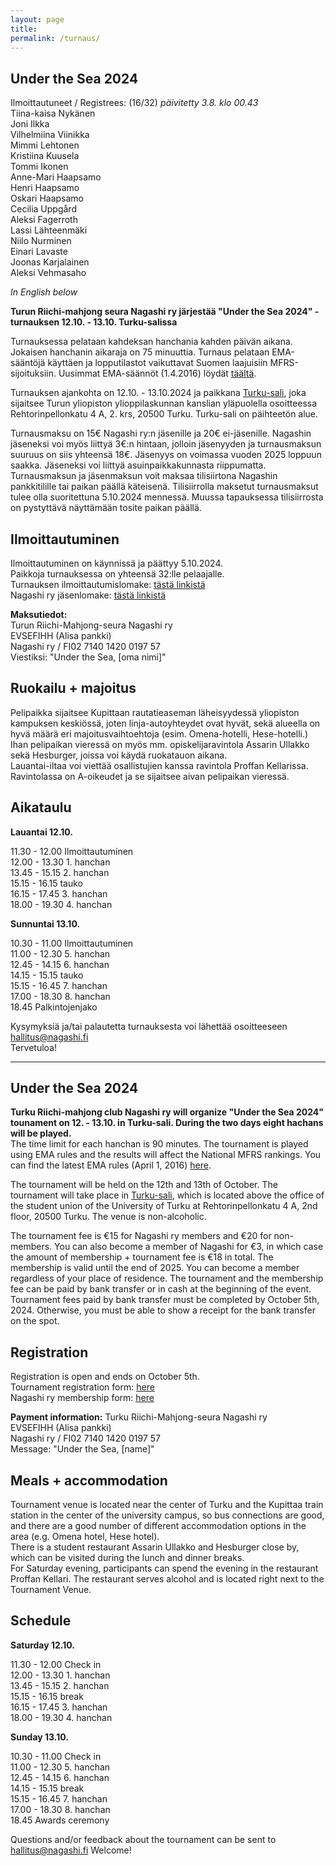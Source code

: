 ```yaml
---
layout: page
title: 
permalink: /turnaus/
---
```

## Under the Sea 2024  
  
Ilmoittautuneet / Registrees: (16/32) *päivitetty 3.8. klo 00.43*   
Tiina-kaisa Nykänen   
Joni Ilkka  
Vilhelmiina Viinikka   
Mimmi Lehtonen  
Kristiina	Kuusela  
Tommi	Ikonen  
Anne-Mari Haapsamo  
Henri	Haapsamo  
Oskari Haapsamo  
Cecilia	Uppgård  
Aleksi Fagerroth  
Lassi	Lähteenmäki  
Niilo	Nurminen  
Einari Lavaste  
Joonas Karjalainen  
Aleksi Vehmasaho  
  
*In English below*  
  
**Turun Riichi-mahjong seura Nagashi ry järjestää
"Under the Sea 2024" -turnauksen 12.10. - 13.10. Turku-salissa**  
  
Turnauksessa pelataan kahdeksan hanchania kahden päivän aikana. 
Jokaisen hanchanin aikaraja on 75 minuuttia.
Turnaus pelataan EMA-sääntöjä käyttäen ja lopputilastot vaikuttavat Suomen laajuisiin MFRS-sijoituksiin.
Uusimmat EMA-säännöt (1.4.2016) löydät [täältä](http://mahjong-europe.org/portal/images/docs/Riichi-rules-2016-EN.pdf).

Turnauksen ajankohta on 12.10. - 13.10.2024 ja paikkana [Turku-sali](https://www.google.com/maps/place/Turun+yliopiston+ylioppilaskunta+(TYY)/@60.4542084,22.2844857,17z/data=!3m1!4b1!4m6!3m5!1s0x468c76ef052923d1:0xcf557d9666133ac!8m2!3d60.4542058!4d22.2870606!16s%2Fg%2F1tk21kxy?entry=ttu), joka sijaitsee Turun yliopiston ylioppilaskunnan kanslian yläpuolella osoitteessa Rehtorinpellonkatu 4 A, 2. krs, 20500 Turku.
Turku-sali on päihteetön alue.
  
Turnausmaksu on 15€ Nagashi ry:n jäsenille ja 20€ ei-jäsenille. Nagashin jäseneksi voi myös liittyä 3€:n hintaan, jolloin jäsenyyden ja turnausmaksun suuruus on siis yhteensä 18€. Jäsenyys on voimassa vuoden 2025 loppuun saakka. Jäseneksi voi liittyä asuinpaikkakunnasta riippumatta.  
Turnausmaksun ja jäsenmaksun voit maksaa tilisiirtona Nagashin pankkitilille tai paikan päällä käteisenä.
Tilisiirrolla maksetut turnausmaksut tulee olla suoritettuna 5.10.2024 mennessä. Muussa tapauksessa tilisiirrosta on pystyttävä näyttämään tosite paikan päällä.
  
## Ilmoittautuminen
Ilmoittautuminen on käynnissä ja päättyy 5.10.2024.  
Paikkoja turnauksessa on yhteensä 32:lle pelaajalle.  
Turnauksen ilmoittautumislomake: [tästä linkistä](https://forms.gle/YCvrJaPENnz72wdg9)  
Nagashi ry jäsenlomake: [tästä linkistä](https://docs.google.com/forms/d/e/1FAIpQLSf4a6pGh08m8rDUGXLpO8rvnOBJIZ_kcWnOvn9dqImti2nCCA/viewform?usp=sharing)
  
**Maksutiedot:**  
Turun Riichi-Mahjong-seura Nagashi ry   
EVSEFIHH (Alisa pankki)   
Nagashi ry / FI02 7140 1420 0197 57   
Viestiksi: "Under the Sea, [oma nimi]"   
  
## Ruokailu + majoitus
Pelipaikka sijaitsee Kupittaan rautatieaseman läheisyydessä yliopiston kampuksen keskiössä, joten linja-autoyhteydet ovat hyvät, sekä alueella on hyvä määrä eri majoitusvaihtoehtoja (esim. Omena-hotelli, Hese-hotelli.)   
Ihan pelipaikan vieressä on myös mm. opiskelijaravintola Assarin Ullakko sekä Hesburger, joissa voi käydä ruokatauon aikana.  
Lauantai-iltaa voi viettää osallistujien kanssa ravintola Proffan Kellarissa. Ravintolassa on A-oikeudet ja se sijaitsee aivan pelipaikan vieressä.


## Aikataulu
**Lauantai 12.10.**  
  
11.30 - 12.00 Ilmoittautuminen  
12.00 - 13.30 1. hanchan  
13.45 - 15.15 2. hanchan  
15.15 - 16.15 tauko  
16.15 - 17.45 3. hanchan  
18.00 - 19.30 4. hanchan  
  
**Sunnuntai 13.10.**  
  
10.30 - 11.00 Ilmoittautuminen  
11.00 - 12.30 5. hanchan  
12.45 - 14.15 6. hanchan  
14.15 - 15.15 tauko  
15.15 - 16.45 7. hanchan  
17.00 - 18.30 8. hanchan  
18.45 Palkintojenjako  
  
Kysymyksiä ja/tai palautetta turnauksesta voi lähettää osoitteeseen hallitus@nagashi.fi  
Tervetuloa!

---------------------  
## Under the Sea 2024
**Turku Riichi-mahjong club Nagashi ry will organize "Under the Sea 2024" tounament on 12. - 13.10. in Turku-sali.
During the two days eight hachans will be played.**  
The time limit for each hanchan is 90 minutes.
The tournament is played using EMA rules and the results will  affect the National MFRS rankings.
You can find the latest EMA rules (April 1, 2016) [here](http://mahjong-europe.org/portal/images/docs/Riichi-rules-2016-EN.pdf).

The tournament will be held on the 12th and 13th of October. The tournament will take place in [Turku-sali](https://www.google.com/maps/place/Turun+yliopiston+ylioppilaskunta+(TYY)/@60.4542084,22.2844857,17z/data=!3m1!4b1!4m6!3m5!1s0x468c76ef052923d1:0xcf557d9666133ac!8m2!3d60.4542058!4d22.2870606!16s%2Fg%2F1tk21kxy?entry=ttu), which is located above the office of the student union of the University of Turku at Rehtorinpellonkatu 4 A, 2nd floor, 20500 Turku.
The venue is non-alcoholic. 

The tournament fee is €15 for Nagashi ry members and €20 for non-members. You can also become a member of Nagashi for €3, in which case the amount of membership + tournament fee is €18 in total. The membership is valid until the end of 2025. You can become a member regardless of your place of residence.
The tournament and the membership fee can be paid by bank transfer or in cash at the beginning of the event.
Tournament fees paid by bank transfer must be completed by October 5th, 2024. Otherwise, you must be able to show a receipt for the bank transfer on the spot.
## Registration
Registration is open and ends on October 5th.   
Tournament registration form: [here](https://forms.gle/YCvrJaPENnz72wdg9)  
Nagashi ry membership form: [here](https://docs.google.com/forms/d/e/1FAIpQLSf4a6pGh08m8rDUGXLpO8rvnOBJIZ_kcWnOvn9dqImti2nCCA/viewform?usp=sharing)

**Payment information:**
Turku Riichi-Mahjong-seura Nagashi ry  
EVSEFIHH (Alisa pankki)   
Nagashi ry / FI02 7140 1420 0197 57   
Message: "Under the Sea, [name]" 

## Meals + accommodation
Tournament venue is located near the center of Turku and the Kupittaa train station in the center of the university campus, so bus connections are good, and there are a good number of different accommodation options in the area (e.g. Omena hotel, Hese hotel).  
There is a student restaurant Assarin Ullakko and Hesburger close by, which can be visited during the lunch and dinner breaks.  
For Saturday evening, participants can spend the evening in the restaurant Proffan Kellari. The restaurant serves alcohol and is located right next to the Tournament Venue.

## Schedule
**Saturday 12.10.**  
  
11.30 - 12.00 Check in  
12.00 - 13.30 1. hanchan  
13.45 - 15.15 2. hanchan  
15.15 - 16.15 break  
16.15 - 17.45 3. hanchan  
18.00 - 19.30 4. hanchan  
  
**Sunday 13.10.**  
  
10.30 - 11.00 Check in  
11.00 - 12.30 5. hanchan  
12.45 - 14.15 6. hanchan  
14.15 - 15.15 break  
15.15 - 16.45 7. hanchan  
17.00 - 18.30 8. hanchan  
18.45 Awards ceremony  

Questions and/or feedback about the tournament can be sent to hallitus@nagashi.fi
Welcome!

